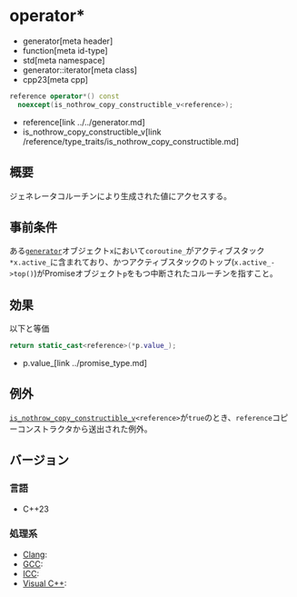# operator*
* generator[meta header]
* function[meta id-type]
* std[meta namespace]
* generator::iterator[meta class]
* cpp23[meta cpp]

```cpp
reference operator*() const
  noexcept(is_nothrow_copy_constructible_v<reference>);
```
* reference[link ../../generator.md]
* is_nothrow_copy_constructible_v[link /reference/type_traits/is_nothrow_copy_constructible.md]

## 概要
ジェネレータコルーチンにより生成された値にアクセスする。


## 事前条件
ある[`generator`](../../generator.md)オブジェクト`x`において`coroutine_`がアクティブスタック`*x.active_`に含まれており、かつアクティブスタックのトップ(`x.active_->top()`)がPromiseオブジェクト`p`をもつ中断されたコルーチンを指すこと。


## 効果
以下と等価

```cpp
return static_cast<reference>(*p.value_);
```
* p.value_[link ../promise_type.md]


## 例外
[`is_nothrow_copy_constructible_v`](/reference/type_traits/is_nothrow_copy_constructible.md)`<reference>`が`true`のとき、`reference`コピーコンストラクタから送出された例外。


## バージョン
### 言語
- C++23

### 処理系
- [Clang](/implementation.md#clang):
- [GCC](/implementation.md#gcc):
- [ICC](/implementation.md#icc):
- [Visual C++](/implementation.md#visual_cpp):
